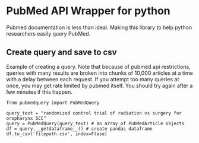 # PubMed API Wrapper for python
Pubmed documentation is less than ideal. Making this library to  help python researchers easily query PubMed.

## Create query and save to csv
Example of creating a query. Note that because of pubmed api restrictions,  queries with many results are broken into chunks of 10,000 articles at a time with a delay between each request. If you attempt too many queries at once, you may get rate limited by pubmed itself. You should try again after a few minutes if this happen.


    from pubmedquery import PubMedQuery

    query_text = "randomized control trial of radiation vs surgery for oropharynx SCC"
    query = PubMedQuery(query_text) # an array of PubMedArticle objects
    df = query.__getdataframe__() # create pandas dataframe
    df.to_csv('filepath.csv', index=Flase)
